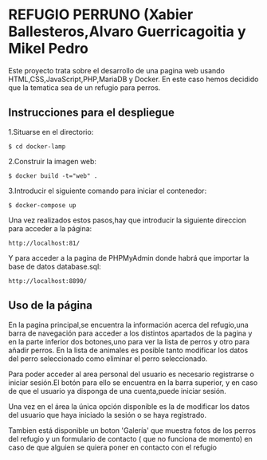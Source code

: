 # REFUGIO PERRUNO (Xabier Ballesteros,Alvaro Guerricagoitia y Mikel Pedro

Este proyecto trata sobre el desarrollo de una pagina web usando HTML,CSS,JavaScript,PHP,MariaDB y Docker.
En este caso hemos decidido que la tematica sea de un refugio para perros.
## Instrucciones para el despliegue
1.Situarse en el directorio:
```
$ cd docker-lamp
```
2.Construir la imagen web:
```
$ docker build -t="web" .
```
3.Introducir el siguiente comando para iniciar el contenedor:
```
$ docker-compose up
```
Una vez realizados estos pasos,hay que introducir la siguiente direccion para acceder a la página:
```
http://localhost:81/
```
Y para acceder a la pagina de PHPMyAdmin donde habrá que importar la base de datos database.sql:
```
http://localhost:8890/
```

## Uso de la página
En la pagina principal,se encuentra la información acerca del refugio,una barra de navegación para acceder a los distintos apartados de la pagina y en la parte inferior dos botones,uno para ver la lista de perros y otro para añadir perros. En la lista de animales es posible tanto modificar los datos del perro seleccionado como eliminar el perro seleccionado.

Para poder acceder al area personal del usuario es necesario registrarse o iniciar sesión.El botón para ello se encuentra en la barra superior, y en caso de que el usuario ya disponga de una cuenta,puede iniciar sesión.

Una vez en el área la única opción disponible es la de modificar los datos del usuario que haya iniciado la sesión o se haya registrado. 

Tambien está disponible un boton 'Galería' que muestra fotos de los perros del refugio y un formulario de contacto ( que no funciona de momento) en caso de que alguien se quiera poner en contacto con el refugio

